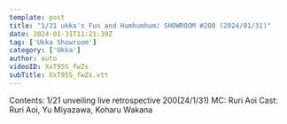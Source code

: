 ```yaml
---
template: post
title: "1/31 ukka's Fun and Humhumhum♪ SHOWROOM #200 (2024/01/31)"
date: 2024-01-31T11:21:39Z
tag: ['Ukka Showroom']
category: ['Ukka']
author: auto 
videoID: XxT95S_fwZs
subTitle: XxT95S_fwZs.vtt
---
```

Contents: 1/21 unveiling live retrospective
200(24/1/31) MC: Ruri Aoi
Cast: Ruri Aoi, Yu Miyazawa, Koharu Wakana

